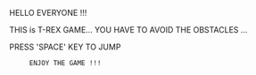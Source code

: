 HELLO EVERYONE !!!

THIS is T-REX GAME...
YOU HAVE TO AVOID THE OBSTACLES ...

PRESS 'SPACE' KEY TO JUMP 


         ENJOY THE GAME !!!
